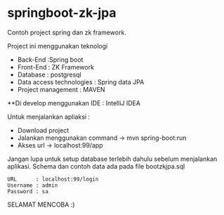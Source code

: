 # springboot-zk-jpa

Contoh project spring dan zk framework.

Project ini menggunakan teknologi 
 - Back-End  :Spring boot
 - Front-End : ZK Framework
 - Database  : postgresql
 - Data access technologies : Spring data JPA
 - Project management : MAVEN

**Di develop menggunakan IDE : IntelliJ IDEA

Untuk menjalankan apliaksi :
- Download project
- Jalankan menggunakan command -> mvn spring-boot:run
- Akses url -> localhost:99/app

Jangan lupa untuk setup database terlebih dahulu sebelum menjalankan aplikasi.
Schema dan contoh data ada pada file bootzkjpa.sql

~~~~~~~~~~~~~~~~~~~~~~~~~~~~~~~~
URL      : localhost:99/login
Username : admin
Password : sa
~~~~~~~~~~~~~~~~~~~~~~~~~~~~~~~~

SELAMAT MENCOBA :)
